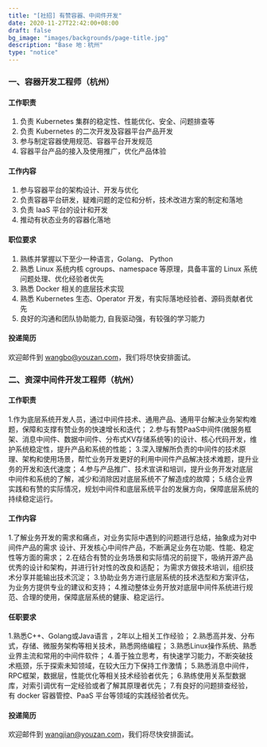 ```yaml
---
title: "[社招] 有赞容器、中间件开发"
date: 2020-11-27T22:42:00+08:00
draft: false
bg_image: "images/backgrounds/page-title.jpg"
description: "Base 地：杭州"
type: "notice"
---
```



### 一、容器开发工程师（杭州）

#### 工作职责

1. 负责 Kubernetes 集群的稳定性、性能优化、安全、问题排查等
2. 负责 Kubernetes 的二次开发及容器平台产品开发
3. 参与制定容器使用规范、容器平台开发规范
4. 容器平台产品的接入及使用推广，优化产品体验

#### 工作内容

1. 参与容器平台的架构设计、开发与优化
2. 负责容器平台研发，疑难问题的定位和分析，技术改进方案的制定和落地
3. 负责 IaaS 平台的设计和开发
4. 推动有状态业务的容器化落地

#### 职位要求

1. 熟练并掌握以下至少一种语言，Golang、 Python
2. 熟悉 Linux 系统内核 cgroups、namespace 等原理，具备丰富的 Linux 系统问题处理、优化经验者优先
3. 熟悉 Docker 相关的底层技术实现
4. 熟悉 Kubernetes 生态、Operator 开发，有实际落地经验者、源码贡献者优先
5. 良好的沟通和团队协助能力, 自我驱动强，有较强的学习能力

#### 投递简历

欢迎邮件到 <wangbo@youzan.com>，我们将尽快安排面试。



### 二、资深中间件开发工程师（杭州）

#### 工作职责

1.作为底层系统开发人员，通过中间件技术、通用产品、通用平台解决业务架构难题，保障和支撑有赞业务的快速增长和迭代；
2.参与有赞PaaS中间件(微服务框架、消息中间件、数据中间件、分布式KV存储系统等)的设计、核心代码开发，维护系统稳定性，提升产品和系统的性能；
3.深入理解所负责的中间件的技术原理、架构和使用场景，帮忙业务开发更好的利用中间件产品解决技术难题，提升业务的开发和迭代速度；
4.参与产品推广、技术宣讲和培训，提升业务开发对底层中间件和系统的了解，减少和消除因对底层系统不了解造成的故障；
5.结合业界实践和有赞的实际情况，规划中间件和底层系统平台的发展方向，保障底层系统的持续稳定运行。

#### 工作内容

1.了解业务开发的需求和痛点，对业务实际中遇到的问题进行总结，抽象成为对中间件产品的需求
设计、开发核心中间件产品，不断满足业务在功能、性能、稳定性等方面的需求；
2.在结合有赞的业务场景和实际情况的前提下，吸纳开源产品优秀的设计和架构，并进行针对性的改良和适配；
为需求方做技术培训，组织技术分享并能输出技术沉淀；
3.协助业务方进行底层系统的技术选型和方案评估，为业务方提供专业的建议和支持；
4.推动整体业务开放对底层中间件系统进行规范、合理的使用，保障底层系统的健康、稳定运行。

#### 任职要求

1.熟悉C++、Golang或Java语言 ，2年以上相关工作经验；
2.熟悉高并发、分布式，存储、微服务架构等相关技术，熟悉网络编程；
3.熟悉Linux操作系统、熟悉业界主流和常用的中间件软件；
4.善于独立思考，有快速学习能力，不断突破技术瓶颈，乐于探索未知领域，在较大压力下保持工作激情；
5.熟悉消息中间件，RPC框架，数据层，性能优化等相关技术经验者优先；
6.熟练使用关系型数据库，对索引调优有一定经验或者了解其原理者优先；
7.有良好的问题排查经验，有 docker 容器管控、PaaS 平台等领域的实践经验者优先。

#### 投递简历

欢迎邮件到 <wangjian@youzan.com>，我们将尽快安排面试。
